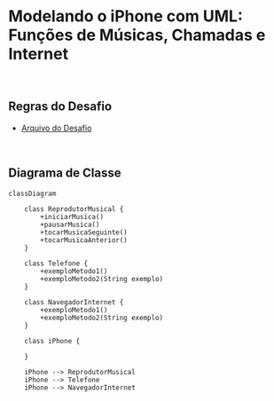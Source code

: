 <h1>Modelando o iPhone com UML: Funções de Músicas, Chamadas e Internet</h1>

<br />

<h2>Regras do Desafio</h2>

* [Arquivo do Desafio](./Desafio.md)

<br />

<h2>Diagrama de Classe</h2>

```mermaid
classDiagram

    class ReprodutorMusical {
        +iniciarMusica()
        +pausarMusica()
        +tocarMusicaSeguinte()
        +tocarMusicaAnterior()
    }

    class Telefone {
        +exemploMetodo1()
        +exemploMetodo2(String exemplo)
    }

    class NavegadorInternet {
        +exemploMetodo1()
        +exemploMetodo2(String exemplo)
    }

    class iPhone {
        
    }

    iPhone --> ReprodutorMusical
    iPhone --> Telefone
    iPhone --> NavegadorInternet
```

<br />